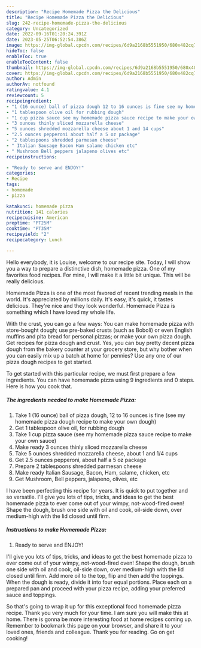 ```yaml
---
description: "Recipe Homemade Pizza the Delicious"
title: "Recipe Homemade Pizza the Delicious"
slug: 242-recipe-homemade-pizza-the-delicious
category: Uncategorized
date: 2022-09-16T01:20:24.391Z
date: 2023-05-25T06:52:54.386Z
image: https://img-global.cpcdn.com/recipes/6d9a2168b5551950/680x482cq70/homemade-pizza-recipe-main-photo.jpg
hideToc: false
enableToc: true
enableTocContent: false
thumbnail: https://img-global.cpcdn.com/recipes/6d9a2168b5551950/680x482cq70/homemade-pizza-recipe-main-photo.jpg
cover: https://img-global.cpcdn.com/recipes/6d9a2168b5551950/680x482cq70/homemade-pizza-recipe-main-photo.jpg
author: Admin
authorAv: notfound
ratingvalue: 4.1
reviewcount: 5
recipeingredient:
- "1 (16 ounce) ball of pizza dough 12 to 16 ounces is fine see my homemade pizza dough recipe to make your own dough"
- "1 tablespoon olive oil for rubbing dough"
- "1 cup pizza sauce see my homemade pizza sauce recipe to make your own sauce"
- "3 ounces thinly sliced mozzarella cheese"
- "5 ounces shredded mozzarella cheese about 1 and 14 cups"
- "2.5 ounces pepperoni about half a 5 oz package"
- "2 tablespoons shredded parmesan cheese"
- " Italian Sausage Bacon Ham salame chicken etc"
- " Mushroom Bell peppers jalapeno olives etc"
recipeinstructions:

- "Ready to serve and ENJOY!"
categories:
- Recipe
tags:
- homemade
- pizza

katakunci: homemade pizza 
nutrition: 141 calories
recipecuisine: American
preptime: "PT25M"
cooktime: "PT35M"
recipeyield: "2"
recipecategory: Lunch

---
```



Hello everybody, it is Louise, welcome to our recipe site. Today, I will show you a way to prepare a distinctive dish, homemade pizza. One of my favorites food recipes. For mine, I will make it a little bit unique. This will be really delicious.

Homemade Pizza is one of the most favored of recent trending meals in the world. It's appreciated by millions daily. It's easy, it's quick, it tastes delicious. They're nice and they look wonderful. Homemade Pizza is something which I have loved my whole life.

With the crust, you can go a few ways: You can make homemade pizza with store-bought dough; use pre-baked crusts (such as Boboli) or even English muffins and pita bread for personal pizzas; or make your own pizza dough. Get recipes for pizza dough and crust. Yes, you can buy pretty decent pizza dough from the bakery counter at your grocery store, but why bother when you can easily mix up a batch at home for pennies? Use any one of our pizza dough recipes to get started.


To get started with this particular recipe, we must first prepare a few ingredients. You can have homemade pizza using 9 ingredients and 0 steps. Here is how you cook that.

<!--inarticleads1-->

##### The ingredients needed to make Homemade Pizza:

1. Take 1 (16 ounce) ball of pizza dough, 12 to 16 ounces is fine (see my homemade pizza dough recipe to make your own dough)
1. Get 1 tablespoon olive oil, for rubbing dough
1. Take 1 cup pizza sauce (see my homemade pizza sauce recipe to make your own sauce)
1. Make ready 3 ounces thinly sliced mozzarella cheese
1. Take 5 ounces shredded mozzarella cheese, about 1 and 1/4 cups
1. Get 2.5 ounces pepperoni, about half a 5 oz package
1. Prepare 2 tablespoons shredded parmesan cheese
1. Make ready  Italian Sausage, Bacon, Ham, salame, chicken, etc
1. Get  Mushroom, Bell peppers, jalapeno, olives, etc


I have been perfecting this recipe for years. It is quick to put together and so versatile. I&#39;ll give you lots of tips, tricks, and ideas to get the best homemade pizza to ever come out of your wimpy, not-wood-fired oven! Shape the dough, brush one side with oil and cook, oil-side down, over medium-high with the lid closed until firm. 

<!--inarticleads2-->

##### Instructions to make Homemade Pizza:


1. Ready to serve and ENJOY!

I&#39;ll give you lots of tips, tricks, and ideas to get the best homemade pizza to ever come out of your wimpy, not-wood-fired oven! Shape the dough, brush one side with oil and cook, oil-side down, over medium-high with the lid closed until firm. Add more oil to the top, flip and then add the toppings. When the dough is ready, divide it into four equal portions. Place each on a prepared pan and proceed with your pizza recipe, adding your preferred sauce and toppings. 

So that's going to wrap it up for this exceptional food homemade pizza recipe. Thank you very much for your time. I am sure you will make this at home. There is gonna be more interesting food at home recipes coming up. Remember to bookmark this page on your browser, and share it to your loved ones, friends and colleague. Thank you for reading. Go on get cooking!
